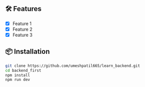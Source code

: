 

## 🛠 Features
- [x] Feature 1
- [x] Feature 2
- [x] Feature 3

## 📦 Installation
```bash
git clone https://github.com/umeshpatil665/learn_backend.git
cd backend_first
npm install
npm run dev
